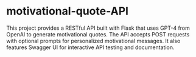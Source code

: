 # motivational-quote-API
This project provides a RESTful API built with Flask that uses GPT-4 from OpenAI to generate motivational quotes. The API accepts POST requests with optional prompts for personalized motivational messages. It also features Swagger UI for interactive API testing and documentation.
